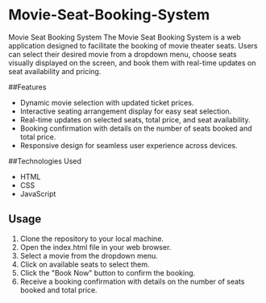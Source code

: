# Movie-Seat-Booking-System

Movie Seat Booking System
The Movie Seat Booking System is a web application designed to facilitate the booking of movie theater seats. Users can select their desired movie from a dropdown menu, choose seats visually displayed on the screen, and book them with real-time updates on seat availability and pricing.

##Features
- Dynamic movie selection with updated ticket prices.
- Interactive seating arrangement display for easy seat selection.
- Real-time updates on selected seats, total price, and seat availability.
- Booking confirmation with details on the number of seats booked and total price.
- Responsive design for seamless user experience across devices.

##Technologies Used
- HTML
- CSS
- JavaScript

## Usage
1. Clone the repository to your local machine.
2. Open the index.html file in your web browser.
3. Select a movie from the dropdown menu.
4. Click on available seats to select them.
5. Click the "Book Now" button to confirm the booking.
6. Receive a booking confirmation with details on the number of seats booked and total price.
